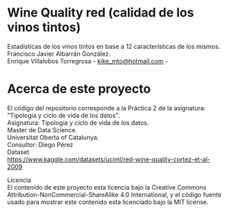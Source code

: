 # Wine Quality red (calidad de los vinos tintos)
Estadisticas de los vinos tintos en base a 12 características de los mismos.  
Francisco Javier Albarrán González.  
Enrique Villalobos Torregrosa - kike_mto@hotmail.com -   

# Acerca de este proyecto
El código del repositorio corresponde a la Práctica 2 de la asignatura: "Tipologia y ciclo de vida de los datos".  
Asignatura: Tipologia y ciclo de vida de los datos.  
Master de Data Science.  
Universitat Oberta of Catalunya.  
Consultor: Diego Pérez  
Dataset  
https://www.kaggle.com/datasets/uciml/red-wine-quality-cortez-et-al-2009  

Licencia  
El contenido de este proyecto esta licencia bajo la Creative Commons Attribution-NonCommercial-ShareAlike 4.0 International, y el código fuente usado para mostrar este contenido esta licenciado bajo la MIT license.  
